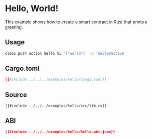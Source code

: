 # Hello, World!

This example shows how to create a smart contract in Rust that prints a greeting.

## Usage

```sh
cleos push action hello hi '["world"]' -p 'hello@active'
```

## Cargo.toml

```toml
{{#include ../../../examples/hello/Cargo.toml}}
```

## Source

```rust,no_run,noplaypen
{{#include ../../../examples/hello/src/lib.rs}}
```

## ABI

```json
{{#include ../../../examples/hello/hello.abi.json}}
```
